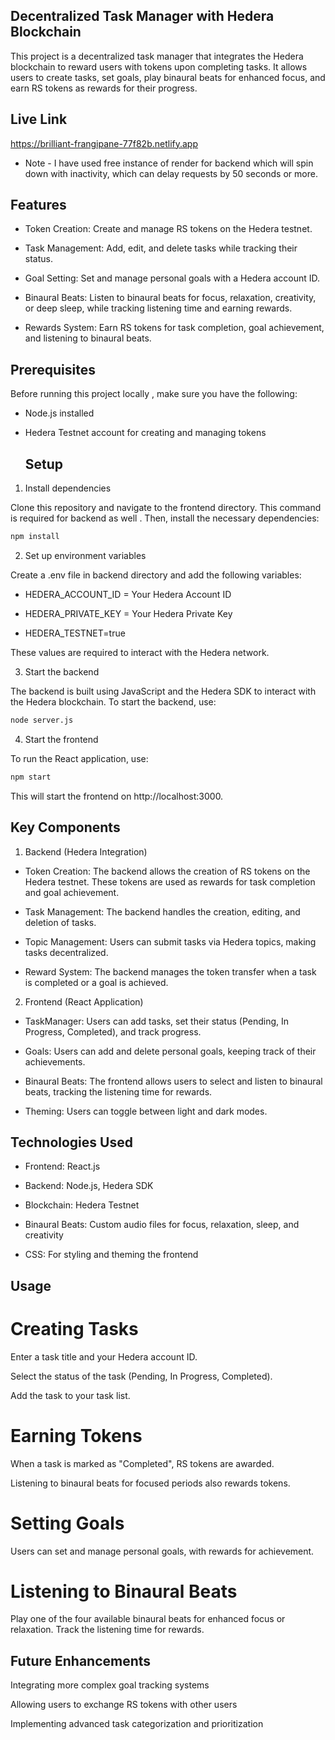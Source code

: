 ## Decentralized Task Manager with Hedera Blockchain

This project is a decentralized task manager that integrates the Hedera blockchain to reward users with tokens upon completing tasks. It allows users to create tasks, set goals, play binaural beats for enhanced focus, and earn RS tokens as rewards for their progress.

## Live Link 

https://brilliant-frangipane-77f82b.netlify.app

- Note - I have used free instance of render for backend which will spin down with inactivity, which can delay requests by 50 seconds or more.

## Features

- Token Creation: Create and manage RS tokens on the Hedera testnet.

- Task Management: Add, edit, and delete tasks while tracking their status.

- Goal Setting: Set and manage personal goals with a Hedera account ID.

- Binaural Beats: Listen to binaural beats for focus, relaxation, creativity, or deep sleep, while tracking listening time and earning rewards.

- Rewards System: Earn RS tokens for task completion, goal achievement, and listening to binaural beats.

 ## Prerequisites

Before running this project locally , make sure you have the following:

- Node.js installed

- Hedera Testnet account for creating and managing tokens

  ## Setup
  
1. Install dependencies
   
Clone this repository and navigate to the frontend directory. This command is required for backend as well . Then, install the necessary dependencies:

```bash
npm install
```

2. Set up environment variables
   
   
Create a .env file in backend directory and add the following variables:


- HEDERA_ACCOUNT_ID = Your Hedera Account ID

- HEDERA_PRIVATE_KEY = Your Hedera Private Key

- HEDERA_TESTNET=true


These values are required to interact with the Hedera network.


3. Start the backend
   
The backend is built using JavaScript and the Hedera SDK to interact with the Hedera blockchain. To start the backend, use:
```bash
node server.js
```

4. Start the frontend
   
To run the React application, use:
```bash
npm start
```
This will start the frontend on http://localhost:3000.

## Key Components
1. Backend (Hedera Integration)
   
- Token Creation: The backend allows the creation of RS tokens on the Hedera testnet. These tokens are used as rewards for task completion and goal achievement.

- Task Management: The backend handles the creation, editing, and deletion of tasks.

- Topic Management: Users can submit tasks via Hedera topics, making tasks decentralized.

- Reward System: The backend manages the token transfer when a task is completed or a goal is achieved.

2. Frontend (React Application)

- TaskManager: Users can add tasks, set their status (Pending, In Progress, Completed), and track progress.

- Goals: Users can add and delete personal goals, keeping track of their achievements.

- Binaural Beats: The frontend allows users to select and listen to binaural beats, tracking the listening time for rewards.

- Theming: Users can toggle between light and dark modes.

## Technologies Used

- Frontend: React.js

- Backend: Node.js, Hedera SDK

- Blockchain: Hedera Testnet

- Binaural Beats: Custom audio files for focus, relaxation, sleep, and creativity

- CSS: For styling and theming the frontend

## Usage


# Creating Tasks

Enter a task title and your Hedera account ID.

Select the status of the task (Pending, In Progress, Completed).

Add the task to your task list.

# Earning Tokens

When a task is marked as "Completed", RS tokens are awarded.

Listening to binaural beats for focused periods also rewards tokens.

# Setting Goals

Users can set and manage personal goals, with rewards for achievement.

# Listening to Binaural Beats

Play one of the four available binaural beats for enhanced focus or relaxation. Track the listening time for rewards.

## Future Enhancements

Integrating more complex goal tracking systems

Allowing users to exchange RS tokens with other users

Implementing advanced task categorization and prioritization
